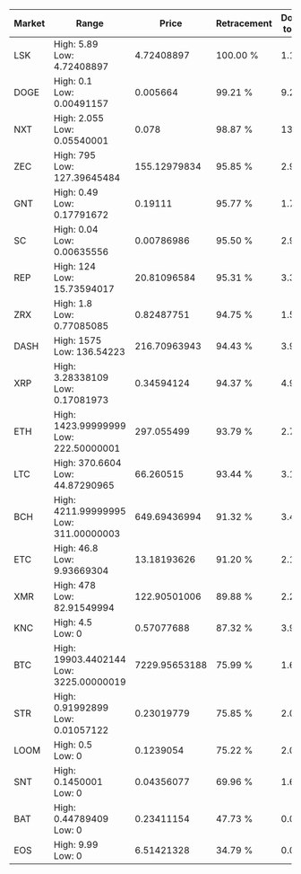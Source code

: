 | Market | Range | Price| Retracement | Doubles to 50% |
| --- | --- | --- | --- | --- |
| LSK | High: 5.89<br />Low: 4.72408897 | 4.72408897 | 100.00 % | 1.12 |
| DOGE | High: 0.1<br />Low: 0.00491157 | 0.005664 | 99.21 % | 9.26 |
| NXT | High: 2.055<br />Low: 0.05540001 | 0.078 | 98.87 % | 13.53 |
| ZEC | High: 795<br />Low: 127.39645484 | 155.12979834 | 95.85 % | 2.97 |
| GNT | High: 0.49<br />Low: 0.17791672 | 0.19111 | 95.77 % | 1.75 |
| SC | High: 0.04<br />Low: 0.00635556 | 0.00786986 | 95.50 % | 2.95 |
| REP | High: 124<br />Low: 15.73594017 | 20.81096584 | 95.31 % | 3.36 |
| ZRX | High: 1.8<br />Low: 0.77085085 | 0.82487751 | 94.75 % | 1.56 |
| DASH | High: 1575<br />Low: 136.54223 | 216.70963943 | 94.43 % | 3.95 |
| XRP | High: 3.28338109<br />Low: 0.17081973 | 0.34594124 | 94.37 % | 4.99 |
| ETH | High: 1423.99999999<br />Low: 222.50000001 | 297.055499 | 93.79 % | 2.77 |
| LTC | High: 370.6604<br />Low: 44.87290965 | 66.260515 | 93.44 % | 3.14 |
| BCH | High: 4211.99999995<br />Low: 311.00000003 | 649.69436994 | 91.32 % | 3.48 |
| ETC | High: 46.8<br />Low: 9.93669304 | 13.18193626 | 91.20 % | 2.15 |
| XMR | High: 478<br />Low: 82.91549994 | 122.90501006 | 89.88 % | 2.28 |
| KNC | High: 4.5<br />Low: 0 | 0.57077688 | 87.32 % | 3.94 |
| BTC | High: 19903.4402144<br />Low: 3225.00000019 | 7229.95653188 | 75.99 % | 1.60 |
| STR | High: 0.91992899<br />Low: 0.01057122 | 0.23019779 | 75.85 % | 2.02 |
| LOOM | High: 0.5<br />Low: 0 | 0.1239054 | 75.22 % | 2.02 |
| SNT | High: 0.1450001<br />Low: 0 | 0.04356077 | 69.96 % | 1.66 |
| BAT | High: 0.44789409<br />Low: 0 | 0.23411154 | 47.73 % | 0.00 |
| EOS | High: 9.99<br />Low: 0 | 6.51421328 | 34.79 % | 0.00 |
